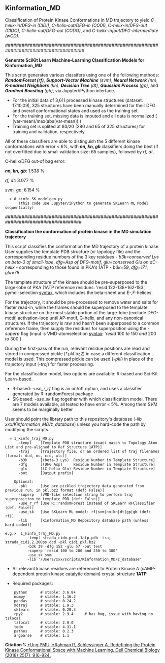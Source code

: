 ## Kinformation_MD
Classification of Protein Kinase Conformations in MD trajectory to yield _C-helix-in/DFG-in (CIDI)_, _C-helix-out/DFG-in (CODI)_, _C-helix-in/DFG-out (CIDO)_, _C-helix-out/DFG-out (CODO)_, and _C-helix-in|out/DFG-intermediate (wCD)_.

#####################################################################################

**Generate SciKit Learn Machine-Learning Classification Models for Kinformation_MD**

This script generates various classifers using one of the following methods: _**RandomForest (rf)**_, _**Support-Vector Machine** (svm)_, _**Neural Network** (nn)_, _**K-nearest Neighbors** (kn)_, _**Decision Tree** (dt)_, _**Gaussian Process** (gp)_, and _**Gradient Boosting** (gb)_, via Jupyter/iPython interface.

- For the initial data of 3,611 processed kinase structures (dataset: 17.10.09), 325 structures have been manually determined for their DFG and overall conformational states and used as the training set.
- For the training set, missing data is imputed and all data is normalized ( (var-mean)/max(abs(var-mean)) )
- Training set is splited at 80/20 (280 and 65 of 325 structures) for training and validation, respectively.

All of these classifiers are able to distinguish the 5 different kinase conformations with error < 6%, with **_nn, kn, gb_** classifiers doing the best (if not overfitted due to small validation size: 65 samples), followed by _rf, dt_.

C-helix/DFG out-of bag error:

_**nn, kn, gb**_:   1.538 %

_rf, dt_:       3.077 %

_svm, gp_:  6.154 %


```
  > 0_kinfo_SK_modelgen.py
      (this code use Jupyter/iPython to generate SKLearn ML Model sequentially)
```


####################################################################################

**Classification the conformation of protein kinase in the MD simulation trajectory**

This script classifies the conformation the MD trajectory of a protein kinase. User supplies the template PDB structure (or topology file) and the corresponding residue numbers of the 3 key residues - _b3k=conserved Lys on beta-3 of small-lobe_, _dfg=Asp of DFG-motif_, _glu=conserved Glu on aC-helix_ - corresponding to those found in PKA's 1ATP - _b3k=59_, _dfg=171_, _glu=78_.

The template structure of the kinase should be pre-superposed to the large-lobe of PKA (1ATP reference residues: 'resid 122-138+162-183', pymol-selection [syntax](https://pymol.org/dokuwiki/?id=selection), which includes the beta-sheet and E-,F-helices. 

For the trajectory, it should be pre-processed to remove water and salts for faster read-in, while the frames should be superposed to the template kinase structure on the most stable portion of the large-lobe (exclude DFG-motif, activation-loop until AP-motif, G-helix, and any non-canonical structure). If the trajectory is raw and hasn't been superposed to a common reference frame, then supply the residues for superposition using the _-superp_ flag (input is VMD-atomselection [syntax](https://www.ks.uiuc.edu/Research/vmd/vmd-1.2/ug/vmdug_node137.html): '_resid_ 100 _to_ 150 _and_ 200 _to_ 300')

During the first-pass of the run, relevant residue positions are read and stored in compressed pickle (\*.pkl.bz2) in case a different classification model is used. This compressed pickle can be used (_-pkl_) in place of the trajectory input (_-traj_) for faster processing.

For the classification model, two options are available: R-based and Sci-Kit Learn-based. 
- R-based:  _-use_r_rf_ flag is an on/off option, and uses a classifier generated by R::randomForest package
- SK-based: _-use_sk_ flag together with which classification model. There are 7 models available, all tested to have error < 5%. Among them _SVM_ seems to be marginally better

User should point the library path to this repository's database (_-lib xxx/Kinformation_MD/z_database_) unless you hard-code the path by modifying the scripts.

```
  > 1_kinfo_traj_MD.py
      -templ    [Template PDB structure (exact match to Topology Atom List and pre-aligned to Ref Structure 1ATP)]
      -traj     [Trajectory file, or an ordered list of traj filenames (format: dcd, nc, crd, xtc)]
      -b3k      [(beta-3 Lys)  Residue Number in Template Structure]
      -dfg      [(DFG Asp)     Residue Number in Template Structure]
      -glu      [(C-helix Glu) Residue Number in Template Structure]
      -out      [Output prefix]
      
    Optional:
      -pkl      [Use pre-pickled trajectory data generated from previous run, in pkl.bz2 format (def: False)]
      -superp   [VMD-like selection string to perform traj superposition to template PDB (def: False)]
      -use_r_rf [Use R::randomForest instead of SKLearn RFClassifier (def: False)]
      -use_sk   [Use SKLearn ML model: rf|svm|nn|kn|dt|gp|gb (def: rf)]
      -lib      [Kinformation_MD Repository database path (unless hard-coded)]
      
e.g.>  1_kinfo_traj_MD.py
          -templ strada_cido.prot.1atp.pdb -traj strada_cidi.2.200ps.dcd -pkl cidi.pkl.bz2
          -b3k 39 -dfg 152 -glu 57 -out test
          -superp 'resid 100 to 200 and 250 to 300'
          -use_sk svm
          -lib '/Users/xxx/scripts/Kinformation_MD/z_database'
```

* All relevant kinase residues are referenced to Protein Kinase A (cAMP-dependent protein kinase catalytic domain) crystal structure __1ATP__

* Required packages:
```
    python      # stable: 3.6.8+
    numpy       # stable: 1.16.2
    pandas      # stable: 0.24.2
    mdtraj      # stable: 1.9.3
    sklearn     # stable: 0.20.3
    rpy2        # stable: 2.9.4	    # has bug, issue with having no tzlocal
    tzlocal     # stable: 2.0.0
    tqdm        # stable: 4.31.1
    pathos      # stable: 0.2.3
    argparse    # stable: 1.1 
```

__Citation 1:__ [\*Ung PMU, \*Rahman R, Schlessinger A. Redefining the Protein Kinase Conformational Space with Machine Learning. Cell Chemical Biology (2018) 25(7), 916-924.](https://doi.org/10.1016/j.chembiol.2018.05.002)

